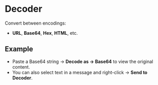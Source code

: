 # Decoder

Convert between encodings:
- **URL**, **Base64**, **Hex**, **HTML**, etc.

## Example
- Paste a Base64 string → **Decode as → Base64** to view the original content.
- You can also select text in a message and right-click → **Send to Decoder**.
